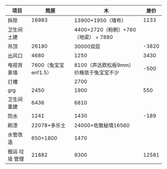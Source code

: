 
| 项目       | 简原              | 木                            | 差价    |
| -------- | --------------- | ---------------------------- | ----- |
| 拆除       | 16983           | 13900+1950（墙布）               | 1133  |
| 卫生间土建    |                 | 4400+2720（粉刷）+760（地梁） = 7880 |       |
| 吊顶       | 26180           | 30000双层                      | -3820 |
| 出风口      | 4680            | 1250                         | 3430  |
| 电视背景墙    | 7600（兔宝宝enf1.5） | 8100（声达欧松板9mm）价格低于兔宝宝不少      | -500  |
| 灯槽       |                 | 2700                         |       |
| grg      | 2450            | 1900                         | 550   |
| 卫生间重建    | 6436            | 6810                         |       |
| 防水       | 1241            | 1430                         | -189  |
| 刷漆       | 22078+多乐士       | 24000+佐敦秘境16560              |       |
| 水管改造     | 650+1800        | 1470                         |       |
| 搬运 垃圾 管理 | 21882           | 9300                         | 12581 |
